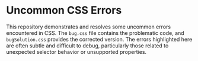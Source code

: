 # Uncommon CSS Errors
This repository demonstrates and resolves some uncommon errors encountered in CSS.  The `bug.css` file contains the problematic code, and `bugSolution.css` provides the corrected version.  The errors highlighted here are often subtle and difficult to debug, particularly those related to unexpected selector behavior or unsupported properties.